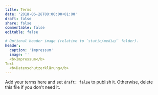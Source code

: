```yaml
---
title: Terms
date: '2018-06-28T00:00:00+01:00'
draft: false
share: false
commentable: false
editable: false

# Optional header image (relative to `static/media/` folder).
header: 
  caption: 'Impressum'
  image: ''
  <b>Impressum</b>
Text
  <b>Datenschutzerklärung</b>
---
```


Add your terms here and set `draft: false` to publish it. Otherwise, delete this file if you don't need it.
